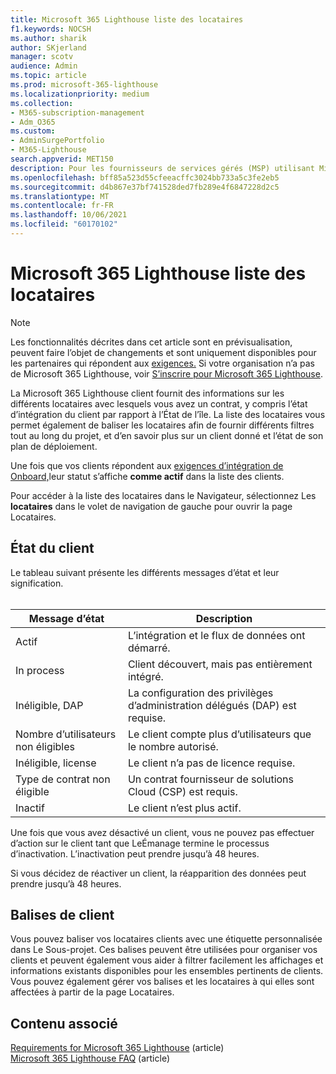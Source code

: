 ```yaml
---
title: Microsoft 365 Lighthouse liste des locataires
f1.keywords: NOCSH
ms.author: sharik
author: SKjerland
manager: scotv
audience: Admin
ms.topic: article
ms.prod: microsoft-365-lighthouse
ms.localizationpriority: medium
ms.collection:
- M365-subscription-management
- Adm_O365
ms.custom:
- AdminSurgePortfolio
- M365-Lighthouse
search.appverid: MET150
description: Pour les fournisseurs de services gérés (MSP) utilisant Microsoft 365 Lighthouse, découvrez la liste des clients.
ms.openlocfilehash: bff85a523d55cfeeacffc3024bb733a5c3fe2eb5
ms.sourcegitcommit: d4b867e37bf741528ded7fb289e4f6847228d2c5
ms.translationtype: MT
ms.contentlocale: fr-FR
ms.lasthandoff: 10/06/2021
ms.locfileid: "60170102"
---
```

# <a name="microsoft-365-lighthouse-tenant-list-overview"></a>Microsoft 365 Lighthouse liste des locataires

> [!NOTE]
> Les fonctionnalités décrites dans cet article sont en prévisualisation, peuvent faire l’objet de changements et sont uniquement disponibles pour les partenaires qui répondent aux [exigences.](m365-lighthouse-requirements.md) Si votre organisation n’a pas de Microsoft 365 Lighthouse, voir [S’inscrire pour Microsoft 365 Lighthouse](m365-lighthouse-sign-up.md).

La Microsoft 365 Lighthouse client fournit des informations sur les différents locataires avec lesquels vous avez un contrat, y compris l’état d’intégration du client par rapport à l’État de l’île. La liste des locataires vous permet également de baliser les locataires afin de fournir différents filtres tout au long du projet, et d’en savoir plus sur un client donné et l’état de son plan de déploiement.

Une fois que vos clients répondent aux [exigences d’intégration de Onboard,](m365-lighthouse-requirements.md)leur statut s’affiche **comme actif** dans la liste des clients.

Pour accéder à la liste des locataires dans le Navigateur, sélectionnez Les **locataires** dans le volet de navigation de gauche pour ouvrir la page Locataires.

## <a name="tenant-status"></a>État du client

Le tableau suivant présente les différents messages d’état et leur signification.<br><br>

| Message d’état | Description |
|--|--|
| Actif | L’intégration et le flux de données ont démarré. |
| In process | Client découvert, mais pas entièrement intégré. |
| Inéligible, DAP | La configuration des privilèges d’administration délégués (DAP) est requise. |
| Nombre d’utilisateurs non éligibles | Le client compte plus d’utilisateurs que le nombre autorisé. |
| Inéligible, license | Le client n’a pas de licence requise. |
| Type de contrat non éligible | Un contrat fournisseur de solutions Cloud (CSP) est requis. |
| Inactif | Le client n’est plus actif. |

Une fois que vous avez désactivé un client, vous ne pouvez pas effectuer d’action sur le client tant que LeÉmanage termine le processus d’inactivation. L’inactivation peut prendre jusqu’à 48 heures.

Si vous décidez de réactiver un client, la réapparition des données peut prendre jusqu’à 48 heures.

## <a name="tenant-tags"></a>Balises de client

Vous pouvez baliser vos locataires clients avec une étiquette personnalisée dans Le Sous-projet. Ces balises peuvent être utilisées pour organiser vos clients et peuvent également vous aider à filtrer facilement les affichages et informations existants disponibles pour les ensembles pertinents de clients. Vous pouvez également gérer vos balises et les locataires à qui elles sont affectées à partir de la page Locataires.

## <a name="related-content"></a>Contenu associé

[Requirements for Microsoft 365 Lighthouse](m365-lighthouse-requirements.md) (article)\
[Microsoft 365 Lighthouse FAQ](m365-lighthouse-faq.yml) (article)